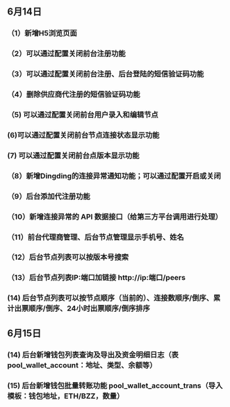 

## 6月14日
### （1）新增H5浏览页面
### （2）可以通过配置关闭前台注册功能
### （3）可以通过配置关闭前台注册、后台登陆的短信验证码功能
### （4）删除供应商代注册的短信验证码功能
### （5) 可以通过配置关闭前台用户录入和编辑节点
###  (6)可以通过配置关闭前台节点连接状态显示功能
###  (7) 可以通过配置关闭前台点版本显示功能
### （8）新增Dingding的连接异常通知功能；可以通过配置开启或关闭
### （9）后台添加代注册功能
### （10）新增连接异常的 API 数据接口（给第三方平台调用进行处理）
### （11）前台代理商管理、后台节点管理显示手机号、姓名
### （12）后台节点列表可以按版本号搜索
### （13）后台节点列表IP:端口加链接 http://ip:端口/peers
###  (14) 后台节点列表可以按节点顺序（当前的）、连接数顺序/倒序、累计出票顺序/倒序、24小时出票顺序/倒序排序

## 6月15日
###  (14) 后台新增钱包列表查询及导出及资金明细日志（表pool_wallet_account：地址、类型、余额等）
###  (15) 后台新增钱包批量转账功能 pool_wallet_account_trans（导入模板：钱包地址，ETH/BZZ，数量）
